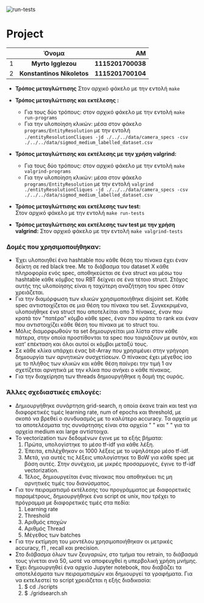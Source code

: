 ![run-tests](../../workflows/run-tests/badge.svg)

# Project

|    |      Όνομα      |  ΑΜ |
|----------|:-------------:|------:|
| 1 |  __Myrto Igglezou__ | __1115201700038__ |
| 2 |   __Konstantinos Nikoletos__   |  __1115201700104__ |


* __Τρόπος μεταγλώττισης__
Στον αρχικό φάκελο με την εντολή ```make```

* __Τρόπος μεταγλώττισης και εκτέλεσης :__ 
    * Για τους δύο τρόπους: στον αρχικό φάκελο με την εντολή ```make run-programs```
    * Για την υλοποίηση κλικών:  μέσα στον φάκελο ```programs/EntityResolution``` με την εντολή ```./entityResolutionCliques -jd ./../../data/camera_specs -csv ./../../data/sigmod_medium_labelled_dataset.csv```

* __Τρόπος μεταγλώττισης και εκτέλεσης με την χρήση valgrind:__  
    * Για τους δύο τρόπους: στον αρχικό φάκελο με την εντολή ```make valgrind-programs```
    * Για την υλοποίηση κλικών:  μέσα στον φάκελο ```programs/EntityResolution``` με την εντολή ```valgrind ./entityResolutionCliques -jd ./../../data/camera_specs -csv ./../../data/sigmod_medium_labelled_dataset.csv```

* __Τρόπος μεταγλώττισης και εκτέλεσης των test:__  
Στον αρχικό φάκελο με την εντολή ```make run-tests```

* __Τρόπος μεταγλώττισης και εκτέλεσης των test με την χρήση valgrind:__
Στον αρχικό φάκελο με την εντολή ```make valgrind-tests```



### Δομές που χρησιμοποιήθηκαν:

* Έχει υλοποιηθεί ένα hashtable που κάθε θέση του πίνακα έχει έναν δείκτη σε red black tree. Με το διάβασμα του dataset Χ κάθε πληροφορία ενός spec, αποθηκεύεται 
σε ένα struct και μέσω του hashtable κάθε κόμβος του RBT δείχνει σε ένα τέτοιο struct. Στόχος αυτής της υλοποίησης είναι η ταχύτερη αναζήτηση του spec όταν χρειάζεται.
* Για την διαμόρφωση των κλικών χρησιμοποιήθηκε disjoint set. Κάθε spec αντιστοιχίζεται σε μια θέση του πίνακα του set. Συγκεκριμένα, υλοποιήθηκε ένα struct που αποτελείται απο 3 πίνακες, έναν που κρατά τον "πατέρα" κόμβο κάθε spec, έναν που κράτα το rank και έναν που αντιστοιχίζει κάθε θέση του πίνακα με το struct του.
* Μόλις διαμορφωθούν τα set δημιουργείται μια λίστα στον κάθε πάτερα, στην οποία προστίθονται τα spec που ταιριάζουν με αυτόν, και κατ' επέκταση και όλοι αυτοί οι κόμβοι μεταξύ τους.
* Σε κάθε κλίκα υπάρχει ένας bit-Array που χρησιμέυει στην γρήγορη δημιουργία των αρνητικών συσχετίσεων. Ο πίνακας έχει μέγεθος ίσο με το πλήθος των κλικών και κάθε θέση παίνρει την τιμή 1 αν σχετίζεται αρνητικά με την κλίκα που ανήκει ο κάθε πίνακας.
* Για την διαχείρηση των threads δημιουργήθηκε η δομή της ουράς.

### Άλλες σχεδιαστικές επιλογές:

*  Δημιουργήθηκε συνάρτηση grid-search, η οποία έκανε train και test για διαφορετικές τιμές learning rate, num of epochs και threshold, με σκοπό να βρεθεί ο συνδυασμός με το καλύτερο accuracy. Τα αρχεία με τα αποτελέσματα της συνάρτησης είναι στα αρχεία " " και " " για τα αρχεία medium και large αντίστοιχα.
*  Το vectorization των δεδομένων έγινε με τα εξής βήματα:
    1. Πρώτα,  υπολογίστηκε το μέσο tf-idf για κάθε λέξη.
    2. Έπειτα, επιλέχθηκαν οι 1000 λέξεις με το υψηλότερο μέσο tf-idf.
    3. Μετά, για αυτές τις λέξεις υπολογίστηκε το BoW για κάθε spec με βάση αυτές. Στην συνέχεια, με μικρές προσαρμογές, έγινε το tf-idf vectorization. 
    4. Τέλος, δημιουργείται ένας πίνακας που αποθηκέυει τις μη αρνητικές τιμές του διανύσματος.
*  Για τον πειραματισμό εκτέλεσης του προγράμματος με διαφορετικές παραμέτρους, δημιουργήθηκε ένα script σε unix, που τρέχει το πρόγραμμα με διαφορετικές τιμές στα πεδία:
     1. Learning rate
     2. Threshold
     3. Αριθμός εποχών
     4. Αριθμός Thread
     5. Μέγεθος των batches
*  Για την εκτίμηση του μοντέλου χρησιμοποιήθηκαν οι μετρικές accuracy, f1 , recall και precision.
*  Στο διάβασμα όλων των ζευγαριών, στο τμήμα του retrain, το διάβασμά τους γίνεται ανά 50, ωστέ να αποφευχθεί η υπερβολική χρήση μνήμης.
*  Έχει δημιουργηθεί ένα αρχείο Jupyter notebook, που διαβάζει τα αποτελέσματα των πειραματισμών και δημιουργεί τα γραφήματα. Για να εκτελεστεί το script χρειάζεται η εξής διαδικασία:
   1. $ cd  ./scripts
   2. $ ./gridsearch.sh
     
     

